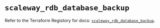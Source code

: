 # `scaleway_rdb_database_backup`

Refer to the Terraform Registory for docs: [`scaleway_rdb_database_backup`](https://www.terraform.io/docs/providers/scaleway/r/rdb_database_backup).
